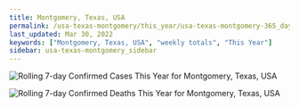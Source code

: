 ```yaml
---
title: Montgomery, Texas, USA
permalink: /usa-texas-montgomery/this_year/usa-texas-montgomery-365_days.html
last_updated: Mar 30, 2022
keywords: ["Montgomery, Texas, USA", "weekly totals", "This Year"]
sidebar: usa-texas-montgomery_sidebar
---
```


![Rolling 7-day Confirmed Cases This Year for Montgomery, Texas, USA](/covid_tracker/images/graphs/usa-texas-montgomery-rolling_7_days_confirmed-365_days_graph.png)

![Rolling 7-day Confirmed Deaths This Year for Montgomery, Texas, USA](/covid_tracker/images/graphs/usa-texas-montgomery-rolling_7_days_deaths-365_days_graph.png)
